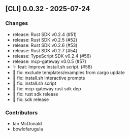 ## [CLI] 0.0.32 - 2025-07-24

### Changes

- release: Rust SDK v0.2.4 (#51)
- release: Rust SDK v0.2.5 (#52)
- release: Rust SDK v0.2.6 (#53)
- release: Rust SDK v0.2.7 (#54)
- release: TypeScript SDK v0.2.4 (#56)
- release: mcp-gateway v0.0.5 (#57)
- ✨ feat: Improve install.sh script. (#58)
- 🐛 fix: exclude templates/examples from cargo update
- 🐛 fix: install.sh interactive prompts
- 🐛 fix: install.sh script
- 🐛 fix: mcp-gateway rust sdk dep
- 🐛 fix: rust sdk release
- 🐛 fix: sdk release

### Contributors

- Ian McDonald
- bowlofarugula
